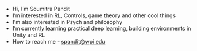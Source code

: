 - Hi, I’m Soumitra Pandit
- I’m interested in RL, Controls, game theory and other cool things
- I'm also interested in Psych and philosophy
- I’m currently learning practical deep learning, building environments in Unity and RL
- How to reach me - spandit@wpi.edu

<!---
ACZD254/ACZD254 is a ✨ special ✨ repository because its `README.md` (this file) appears on your GitHub profile.
You can click the Preview link to take a look at your changes.
--->
